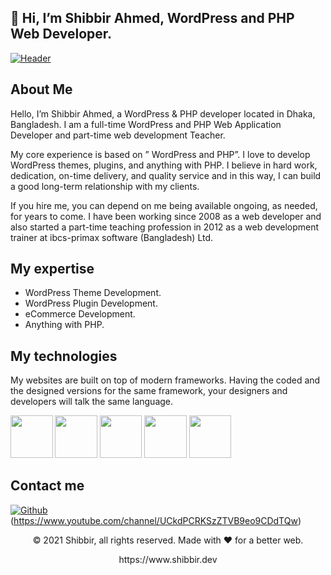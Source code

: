 ## 👋 Hi, I’m Shibbir Ahmed, WordPress and PHP Web Developer.

<!---
creativeartbd/creativeartbd is a ✨ special ✨ repository because its `README.md` (this file) appears on your GitHub profile.
You can click the Preview link to take a look at your changes.
--->


[![Header](https://shibbir.dev/wp-content/uploads/2022/01/WordPrewss-theme-plugin-developer-scaled.jpg "Header")](https://www.shibbir.dev/)

## About Me

Hello, I’m Shibbir Ahmed, a WordPress & PHP developer located in Dhaka, Bangladesh. I am a full-time WordPress and PHP Web Application Developer and part-time web development Teacher.

My core experience is based on ” WordPress and PHP”. I love to develop WordPress themes, plugins, and anything with PHP. I believe in hard work, dedication, on-time delivery, and quality service and in this way, I can build a good long-term relationship with my clients.

If you hire me, you can depend on me being available ongoing, as needed, for years to come. I have been working since 2008 as a web developer and also started a part-time teaching profession in 2012 as a web development trainer at ibcs-primax software (Bangladesh) Ltd.

## My expertise

- WordPress Theme Development. 
- WordPress Plugin Development.
- eCommerce Development.
- Anything with PHP.

## My technologies

My websites are built on top of modern frameworks. Having the coded and the designed versions for the same framework, your designers and developers will talk the same language.

<p>
  <img src="https://s3.amazonaws.com/creativetim_bucket/tim_static_images/presentation-page/react.jpg" width="67.5px" />
  <img src="https://s3.amazonaws.com/creativetim_bucket/tim_static_images/presentation-page/bootstrap.jpg" width="67.5px" />
  <img src="https://s3.amazonaws.com/creativetim_bucket/tim_static_images/presentation-page/sass.jpg" width="67.5px" />
  <img src="https://s3.amazonaws.com/creativetim_bucket/tim_static_images/presentation-page/ps.jpg" width="67.5px" />
  <img src="https://s3.amazonaws.com/creativetim_bucket/tim_static_images/presentation-page/icon-laravel.jpg" width="67.5px" />
</p>

## Contact me

[<img alt="Github" src="https://img.shields.io/badge/GitHub-%2312100E.svg?&style=for-the-badge&logo=Github&logoColor=white" />](https://github.com/creativeartbd) (https://www.youtube.com/channel/UCkdPCRKSzZTVB9eo9CDdTQw)

<p align="center"> © 2021 Shibbir, all rights reserved. Made with ❤️ for a better web. </p>
<p align="center">
https://www.shibbir.dev
</p>
